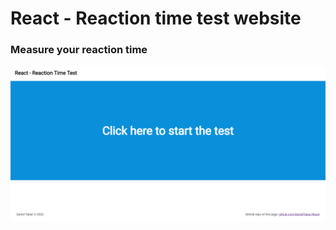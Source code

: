 # React - Reaction time test website

### Measure your reaction time

![Screenshot1](Resources/img1.png)
